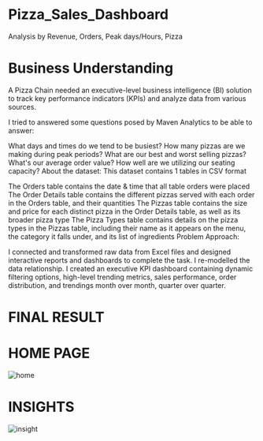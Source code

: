 # Pizza_Sales_Dashboard
Analysis by Revenue, Orders, Peak days/Hours, Pizza

# Business Understanding

A Pizza Chain needed an executive-level business intelligence (BI) solution to track key performance indicators (KPIs) and analyze data from various sources.

I tried to answered some questions posed by Maven Analytics to be able to answer:

What days and times do we tend to be busiest?
How many pizzas are we making during peak periods?
What are our best and worst selling pizzas?
What's our average order value?
How well are we utilizing our seating capacity? 
About the dataset: This dataset contains 1 tables in CSV format

The Orders table contains the date & time that all table orders were placed
The Order Details table contains the different pizzas served with each order in the Orders table, and their quantities
The Pizzas table contains the size and price for each distinct pizza in the Order Details table, as well as its broader pizza type
The Pizza Types table contains details on the pizza types in the Pizzas table, including their name as it appears on the menu, the category it falls under, and its list of ingredients
Problem Approach:

I connected and transformed raw data from Excel files and designed interactive reports and dashboards to complete the task.
I re-modelled the data relationship.
I created an executive KPI dashboard containing dynamic filtering options, high-level trending metrics, sales performance, order distribution, and trendings month over month, quarter over quarter.

# FINAL RESULT 

# HOME PAGE

![home](https://github.com/alankritamingwal/Pizza_Sales_Dashboard/assets/58070305/f7a3aaef-fee9-446d-9c3a-dead7b408c03)

# INSIGHTS

![insight](https://github.com/alankritamingwal/Pizza_Sales_Dashboard/assets/58070305/818efc19-cb83-4a9b-8108-2cb34e4e9892)


